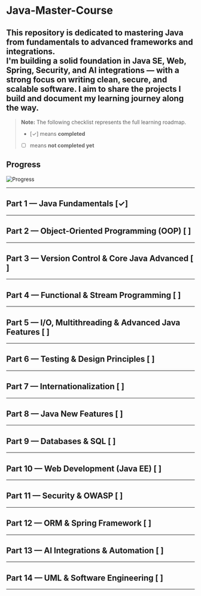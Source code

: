 # Java-Master-Course
This repository is dedicated to mastering Java from fundamentals to advanced frameworks and integrations.  
I'm building a solid foundation in Java SE, Web, Spring, Security, and AI integrations — with a strong focus on writing clean, secure, and scalable software.
I aim to share the projects I build and document my learning journey along the way.
---

> **Note:** The following checklist represents the full learning roadmap.  
> - [✓] means **completed**  
> - [ ] means **not completed yet**

## Progress  
![Progress](https://img.shields.io/badge/Progress-7.14%25-brightgreen)

---

## Part 1 — Java Fundamentals [✓]

---

## Part 2 — Object-Oriented Programming (OOP) [ ]

---

## Part 3 — Version Control & Core Java Advanced [ ]

---

## Part 4 — Functional & Stream Programming [ ]

---

## Part 5 — I/O, Multithreading & Advanced Java Features [ ]

---

## Part 6 — Testing & Design Principles [ ]

---

## Part 7 — Internationalization [ ]

---

## Part 8 — Java New Features [ ]

---

## Part 9 — Databases & SQL [ ]

---

## Part 10 — Web Development (Java EE) [ ]

---

## Part 11 — Security & OWASP [ ]

---

## Part 12 — ORM & Spring Framework [ ]

---

## Part 13 — AI Integrations & Automation [ ]

---

## Part 14 — UML & Software Engineering [ ]

---
